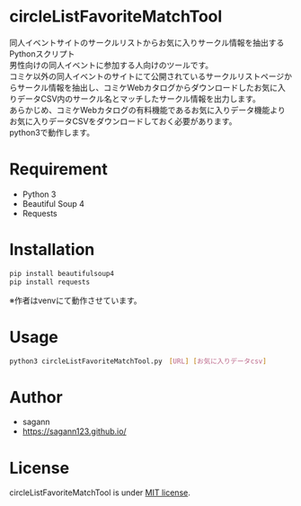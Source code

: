 # circleListFavoriteMatchTool
同人イベントサイトのサークルリストからお気に入りサークル情報を抽出するPythonスクリプト  
男性向けの同人イベントに参加する人向けのツールです。  
コミケ以外の同人イベントのサイトにて公開されているサークルリストページからサークル情報を抽出し、コミケWebカタログからダウンロードしたお気に入りデータCSV内のサークル名とマッチしたサークル情報を出力します。  
あらかじめ、コミケWebカタログの有料機能であるお気に入りデータ機能よりお気に入りデータCSVをダウンロードしておく必要があります。  
python3で動作します。

# Requirement
* Python 3
* Beautiful Soup 4
* Requests

# Installation
```bash
pip install beautifulsoup4
pip install requests
```
※作者はvenvにて動作させています。

# Usage
```bash
python3 circleListFavoriteMatchTool.py　[URL] [お気に入りデータcsv]
```

# Author
* sagann
* https://sagann123.github.io/

# License
circleListFavoriteMatchTool is under [MIT license](https://en.wikipedia.org/wiki/MIT_License).
